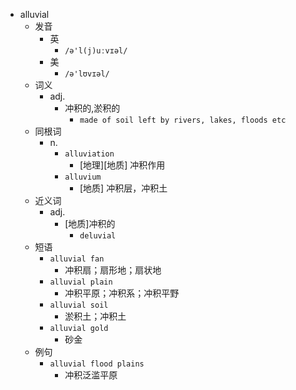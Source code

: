 - alluvial
  - 发音
    - 英
      - `/ə'l(j)uːvɪəl/`
    - 美
      - `/ə'lʊvɪəl/`
  - 词义
    - adj.
      - 冲积的,淤积的
        - `made of soil left by rivers, lakes, floods etc`
  - 同根词
    - n.
      - `alluviation`
        - [地理][地质] 冲积作用
      - `alluvium`
        - [地质] 冲积层，冲积土
  - 近义词
    - adj.
      - [地质]冲积的
        - `deluvial`
  - 短语
    - `alluvial fan`
      - 冲积扇；扇形地；扇状地 
    - `alluvial plain`
      - 冲积平原；冲积系；冲积平野 
    - `alluvial soil`
      - 淤积土；冲积土 
    - `alluvial gold`
      - 砂金 
  - 例句
    - `alluvial flood plains`
      - 冲积泛滥平原

